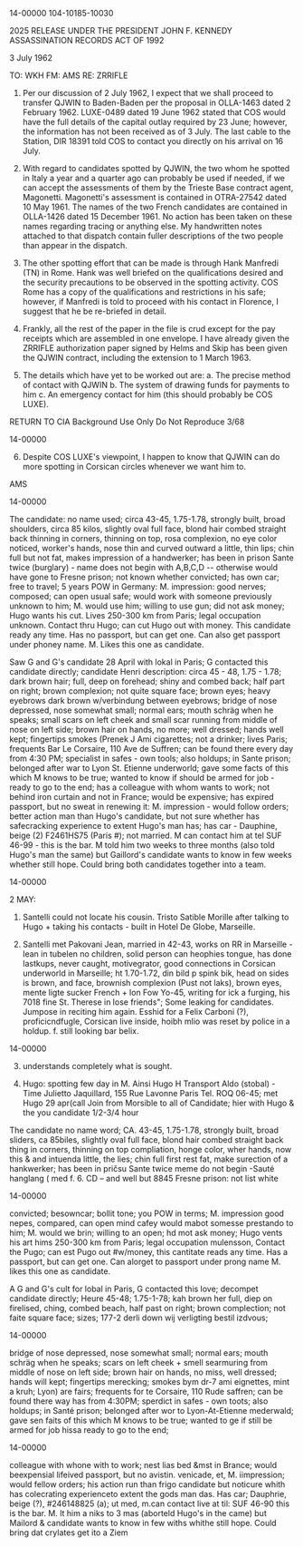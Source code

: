 14-00000
104-10185-10030

2025 RELEASE UNDER THE PRESIDENT JOHN F. KENNEDY ASSASSINATION RECORDS ACT OF 1992

3 July 1962

TO: WKH
FM: AMS
RE: ZRRIFLE

1.  Per our discussion of 2 July 1962, I expect that we shall proceed to transfer QJWIN to Baden-Baden per the proposal in OLLA-1463 dated 2 February 1962. LUXE-0489 dated 19 June 1962 stated that COS would have the full details of the capital outlay required by 23 June; however, the information has not been received as of 3 July. The last cable to the Station, DIR 18391 told COS to contact you directly on his arrival on 16 July.

2.  With regard to candidates spotted by QJWIN, the two whom he spotted in Italy a year and a quarter ago can probably be used if needed, if we can accept the assessments of them by the Trieste Base contract agent, Magonetti. Magonetti's assessment is contained in OTRA-27542 dated 10 May 1961. The names of the two French candidates are contained in OLLA-1426 dated 15 December 1961. No action has been taken on these names regarding tracing or anything else. My handwritten notes attached to that dispatch contain fuller descriptions of the two people than appear in the dispatch.

3.  The other spotting effort that can be made is through Hank Manfredi (TN) in Rome. Hank was well briefed on the qualifications desired and the security precautions to be observed in the spotting activity. COS Rome has a copy of the qualifications and restrictions in his safe; however, if Manfredi is told to proceed with his contact in Florence, I suggest that he be re-briefed in detail.

4.  Frankly, all the rest of the paper in the file is crud except for the pay receipts which are assembled in one envelope. I have already given the ZRRIFLE authorization paper signed by Helms and Skip has been given the QJWIN contract, including the extension to 1 March 1963.

5.  The details which have yet to be worked out are:
    a. The precise method of contact with QJWIN
    b. The system of drawing funds for payments to him
    c. An emergency contact for him (this should probably be COS LUXE).

RETURN TO CIA
Background Use Only
Do Not Reproduce
3/68

14-00000

6. Despite COS LUXE's viewpoint, I happen to know that QJWIN can do more spotting in Corsican circles whenever we want him to.

AMS

14-00000

The candidate: no name used; circa 43-45, 1.75-1.78, strongly built, broad shoulders, circa 85 kilos, slightly oval full face, blond hair combed straight back thinning in corners, thinning on top, rosa complexion, no eye color noticed, worker's hands, nose thin and curved outward a little, thin lips; chin full but not fat, makes impression of a handwerker; has been in prison Sante twice (burglary) - name does not begin with A,B,C,D -- otherwise would have gone to Fresne prison; not known whether convicted; has own car; free to travel; 5 years POW in Germany: M. impression: good nerves; composed; can open usual safe; would work with someone previously unknown to him; M. would use him; willing to use gun; did not ask money; Hugo wants his cut. Lives 250-300 km from Paris; legal occupation unknown. Contact thru Hugo; can cut Hugo out with money. This candidate ready any time. Has no passport, but can get one. Can also get passport under phoney name. M. Likes this one as candidate.

Saw G and G's candidate 28 April with lokal in Paris; G contacted this candidate directly; candidate Henri description: circa 45 - 48, 1.75 - 1.78; dark brown hair; full, deep on forehead; shiny and combed back; half part on right; brown complexion; not quite square face; brown eyes; heavy eyebrows dark brown w/verbindung between eyebrows; bridge of nose depressed, nose somewhat small; normal ears; mouth schräg when he speaks; small scars on left cheek and small scar running from middle of nose on left side; brown hair on hands, no more; well dressed; hands well kept; fingertips smokes (Prenek J Ami cigarettes; not a drinker; lives Paris; frequents Bar Le Corsaire, 110 Ave de Suffren; can be found there every day from 4:30 PM; specialist in safes - own tools; also holdups; in Sante prison; belonged after war to Lyon St. Etienne underworld; gave some facts of this which M knows to be true; wanted to know if should be armed for job - ready to go to the end; has a colleague with whom wants to work; not behind iron curtain and not in France; would be expensive; has expired passport, but no sweat in renewing it: M. impression - would follow orders; better action man than Hugo's candidate, but not sure whether has safecracking experience to extent Hugo's man has; has car - Dauphine, beige (2) F2461HS75 (Paris #); not married. M can contact him at tel SUF 46-99 - this is the bar. M told him two weeks to three months (also told Hugo's man the same) but Gaillord's candidate wants to know in few weeks whether still hope. Could bring both candidates together into a team.

14-00000

2 MAY:

1.  Santelli could not locate his cousin. Tristo
    Satible
    Morille after talking to Hugo + taking
    his contacts - built in Hotel De Globe,
    Marseille.

2.  Santelli met Pakovani Jean, married in 42-43,
    works on RR in Marseille - lean in tubelen
    no children, solid person can heophies tongue,
    has done lastkups, never caught, motivegrator,
    good connections in Corsican underworld in
    Marseille; ht 1.70-1.72, din bild p
    spink bik, head on sides is brown, and face,
    brownish complexion (Pust not laks), brown eyes,
    mente ligte sucker French + lon
    Fow Yo-45, writing for ick a furging, his
    7018 fine St. Therese in lose friends";
    Some leaking for candidates.
    Jumpose in reciting him again.
    Esshid for a Felix Carboni (?),
    proficicndfugle, Corsican live inside,
    hoibh mlio was reset by police
    in a holdup. f. still looking bar belix.

14-00000

3.  understands completely what is sought.

4.  Hugo: spotting few day in
    M. Ainsi
    Hugo H
    Transport Aldo (stobal) - Time Julietto
    Jaquillard, 155 Rue Lavonne Paris
    Tel. ROQ 06-45; met Hugo 29 apr(call
    Join from Morsible to all of
    Candidate; hier with Hugo & the
    you candidate 1/2-3/4 hour

The candidate no name word; CA. 43-45,
1.75-1.78, strongly built, broad sliders,
ca 85biles, slightly oval full face, blond
hair combed straight back thing
in corners, thinning on top
compliation, honge color, wher
hands, now this & and intuenda
little, the lies; chin full first rest
fat, make surection of a
hankwerker; has been in pričsu
Sante twice meme do not begin
-Sauté
hanglang ( med f. 6. CD – and
well but
8845
Fresne prison: not list white

14-00000

convicted; besowncar; bollit tone; you
POW in terms; M. impression good
nepes, compared, can open mind cafey would
mabot somesse prestando to
him; M. would we brin; willing to an open;
hd mot ask money; Hugo vents
his art hims 250-300 km from
Paris; legal occupation mulensson,
Contact the Pugo; can est Pugo
out #w/money, this cantitate
reads any time. Has a passport, but
can get one. Can alorget to passport
under prong name M. likes this
one as candidate.

A G and G's cult for
lobal in Paris, G contacted this
love; decompet
candidate directly; Heure
45-48; 1.75-1-78; kah brown her
full, diep on firelised, ching, combed beach,
half past on right; brown complection;
not faite square face; sizes; 177-2
derli down wij verligting bestil izdvous;

14-00000

bridge of nose depressed, nose somewhat small; normal ears; mouth schräg when he speaks; scars on left cheek + smell searmuring from middle of nose on left side; brown hair on hands, no miss, well dressed; hands will kept; fingertips merecking; smokes bym dr-7 ami eignettes, mint a kruh; Lyon) are fairs; frequents for te Corsaire, 110 Rude saffren; can be found there way has from 4:30PM; sperdict in safes - own toots; also holdups; in Santé prison; belonged after wor to Lyon-At-Etienne mederwald; gave sen faits of this which M knows to be true; wanted to ge if still be armed for job hissa ready to go to the end;

14-00000

colleague with whone with to work; nest lias bed &mst in Brance; would beexpensial lifeived passport, but no avistin. venicade, et, M. iimpression; would fellow orders; his action run than frigo candidate but noticure whith has colecrating experienceto extent the gods man das. Has car; Dauphrie, beige (?), #246148825 (a); ut med, m.can contact live at til: SUF 46-90 this is the bar. M. lt him a niks to 3 mas (aborteld Hugo's in the came) but Mailord & candidate wants to know in few withs whithe still hope. Could bring dat crylates get ito a Ziem
